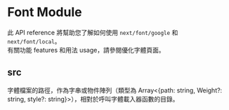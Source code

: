 # Font Module

此 API reference 將幫助您了解如何使用  `next/font/google` 和 `next/font/local`。   
有關功能 features 和用法 usage，請參閱優化字體頁面。

## src

字體檔案的路徑，作為字串或物件陣列（類型為 Array<{path: string, Weight?: string, style?: string}>），相對於呼叫字體載入器函數的目錄。
